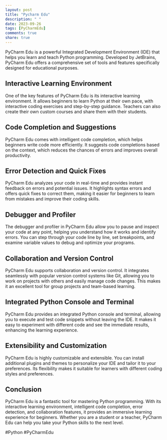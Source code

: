 ```yaml
---
layout: post
title: "Pycharm Edu"
description: " "
date: 2023-09-26
tags: [PyCharmEdu]
comments: true
share: true
---
```


PyCharm Edu is a powerful Integrated Development Environment (IDE) that helps you learn and teach Python programming. Developed by JetBrains, PyCharm Edu offers a comprehensive set of tools and features specifically designed for educational purposes.

## Interactive Learning Environment

One of the key features of PyCharm Edu is its interactive learning environment. It allows beginners to learn Python at their own pace, with interactive coding exercises and step-by-step guidance. Teachers can also create their own custom courses and share them with their students.

## Code Completion and Suggestions

PyCharm Edu comes with intelligent code completion, which helps beginners write code more efficiently. It suggests code completions based on the context, which reduces the chances of errors and improves overall productivity.

## Error Detection and Quick Fixes

PyCharm Edu analyzes your code in real-time and provides instant feedback on errors and potential issues. It highlights syntax errors and offers quick fixes to correct them, making it easier for beginners to learn from mistakes and improve their coding skills.

## Debugger and Profiler

The debugger and profiler in PyCharm Edu allow you to pause and inspect your code at any point, helping you understand how it works and identify errors. You can step through your code line by line, set breakpoints, and examine variable values to debug and optimize your programs.

## Collaboration and Version Control

PyCharm Edu supports collaboration and version control. It integrates seamlessly with popular version control systems like Git, allowing you to work on projects with others and easily manage code changes. This makes it an excellent tool for group projects and team-based learning.

## Integrated Python Console and Terminal

PyCharm Edu provides an integrated Python console and terminal, allowing you to execute and test code snippets without leaving the IDE. It makes it easy to experiment with different code and see the immediate results, enhancing the learning experience.

## Extensibility and Customization

PyCharm Edu is highly customizable and extensible. You can install additional plugins and themes to personalize your IDE and tailor it to your preferences. Its flexibility makes it suitable for learners with different coding styles and preferences.

## Conclusion

PyCharm Edu is a fantastic tool for mastering Python programming. With its interactive learning environment, intelligent code completion, error detection, and collaboration features, it provides an immersive learning experience for beginners. Whether you are a student or a teacher, PyCharm Edu can help you take your Python skills to the next level.

#Python #PyCharmEdu
